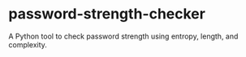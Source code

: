 # password-strength-checker
A Python tool to check password strength using entropy, length, and complexity.
